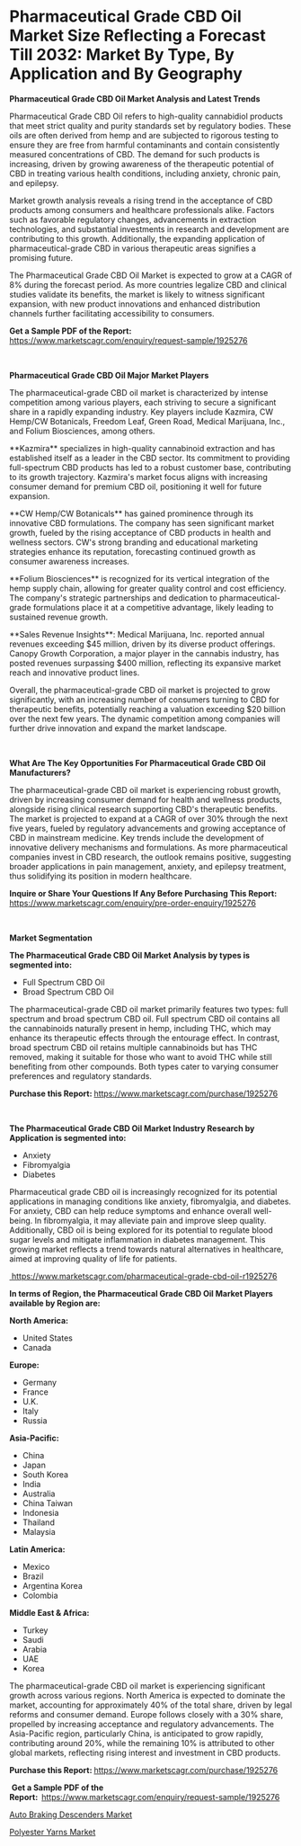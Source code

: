 <p><h1>Pharmaceutical Grade CBD Oil Market Size Reflecting a Forecast Till 2032: Market By Type, By Application and By Geography</h1></p><p><strong>Pharmaceutical Grade CBD Oil Market Analysis and Latest Trends</strong></p>
<p><p>Pharmaceutical Grade CBD Oil refers to high-quality cannabidiol products that meet strict quality and purity standards set by regulatory bodies. These oils are often derived from hemp and are subjected to rigorous testing to ensure they are free from harmful contaminants and contain consistently measured concentrations of CBD. The demand for such products is increasing, driven by growing awareness of the therapeutic potential of CBD in treating various health conditions, including anxiety, chronic pain, and epilepsy.</p><p>Market growth analysis reveals a rising trend in the acceptance of CBD products among consumers and healthcare professionals alike. Factors such as favorable regulatory changes, advancements in extraction technologies, and substantial investments in research and development are contributing to this growth. Additionally, the expanding application of pharmaceutical-grade CBD in various therapeutic areas signifies a promising future.</p><p>The Pharmaceutical Grade CBD Oil Market is expected to grow at a CAGR of 8% during the forecast period. As more countries legalize CBD and clinical studies validate its benefits, the market is likely to witness significant expansion, with new product innovations and enhanced distribution channels further facilitating accessibility to consumers.</p></p>
<p><strong>Get a Sample PDF of the Report:&nbsp;</strong> <a href="https://www.marketscagr.com/enquiry/request-sample/1925276?utm_campaign=1879&utm_medium=2&utm_source=Github&utm_content=ia&utm_term=28032025&utm_id=pharmaceutical-grade-cbd-oil">https://www.marketscagr.com/enquiry/request-sample/1925276</a></p>
<p>&nbsp;</p>
<p><strong>Pharmaceutical Grade CBD Oil Major Market Players</strong></p>
<p><p>The pharmaceutical-grade CBD oil market is characterized by intense competition among various players, each striving to secure a significant share in a rapidly expanding industry. Key players include Kazmira, CW Hemp/CW Botanicals, Freedom Leaf, Green Road, Medical Marijuana, Inc., and Folium Biosciences, among others.</p><p>**Kazmira** specializes in high-quality cannabinoid extraction and has established itself as a leader in the CBD sector. Its commitment to providing full-spectrum CBD products has led to a robust customer base, contributing to its growth trajectory. Kazmira's market focus aligns with increasing consumer demand for premium CBD oil, positioning it well for future expansion.</p><p>**CW Hemp/CW Botanicals** has gained prominence through its innovative CBD formulations. The company has seen significant market growth, fueled by the rising acceptance of CBD products in health and wellness sectors. CW's strong branding and educational marketing strategies enhance its reputation, forecasting continued growth as consumer awareness increases.</p><p>**Folium Biosciences** is recognized for its vertical integration of the hemp supply chain, allowing for greater quality control and cost efficiency. The company's strategic partnerships and dedication to pharmaceutical-grade formulations place it at a competitive advantage, likely leading to sustained revenue growth.</p><p>**Sales Revenue Insights**: Medical Marijuana, Inc. reported annual revenues exceeding $45 million, driven by its diverse product offerings. Canopy Growth Corporation, a major player in the cannabis industry, has posted revenues surpassing $400 million, reflecting its expansive market reach and innovative product lines. </p><p>Overall, the pharmaceutical-grade CBD oil market is projected to grow significantly, with an increasing number of consumers turning to CBD for therapeutic benefits, potentially reaching a valuation exceeding $20 billion over the next few years. The dynamic competition among companies will further drive innovation and expand the market landscape.</p></p>
<p>&nbsp;</p>
<p><strong>What Are The Key Opportunities For Pharmaceutical Grade CBD Oil Manufacturers?</strong></p>
<p><p>The pharmaceutical-grade CBD oil market is experiencing robust growth, driven by increasing consumer demand for health and wellness products, alongside rising clinical research supporting CBD's therapeutic benefits. The market is projected to expand at a CAGR of over 30% through the next five years, fueled by regulatory advancements and growing acceptance of CBD in mainstream medicine. Key trends include the development of innovative delivery mechanisms and formulations. As more pharmaceutical companies invest in CBD research, the outlook remains positive, suggesting broader applications in pain management, anxiety, and epilepsy treatment, thus solidifying its position in modern healthcare.</p></p>
<p><strong>Inquire or Share Your Questions If Any Before Purchasing This Report:</strong> <a href="https://www.marketscagr.com/enquiry/pre-order-enquiry/1925276?utm_campaign=1879&utm_medium=2&utm_source=Github&utm_content=ia&utm_term=28032025&utm_id=pharmaceutical-grade-cbd-oil">https://www.marketscagr.com/enquiry/pre-order-enquiry/1925276</a></p>
<p>&nbsp;</p>
<p><strong>Market Segmentation</strong></p>
<p><strong>The Pharmaceutical Grade CBD Oil Market Analysis by types is segmented into:</strong></p>
<p><ul><li>Full Spectrum CBD Oil</li><li>Broad Spectrum CBD Oil</li></ul></p>
<p><p>The pharmaceutical-grade CBD oil market primarily features two types: full spectrum and broad spectrum CBD oil. Full spectrum CBD oil contains all the cannabinoids naturally present in hemp, including THC, which may enhance its therapeutic effects through the entourage effect. In contrast, broad spectrum CBD oil retains multiple cannabinoids but has THC removed, making it suitable for those who want to avoid THC while still benefiting from other compounds. Both types cater to varying consumer preferences and regulatory standards.</p></p>
<p><strong>Purchase this Report:&nbsp;</strong><a href="https://www.marketscagr.com/purchase/1925276?utm_campaign=1879&utm_medium=2&utm_source=Github&utm_content=ia&utm_term=28032025&utm_id=pharmaceutical-grade-cbd-oil">https://www.marketscagr.com/purchase/1925276</a></p>
<p>&nbsp;</p>
<p><strong>The Pharmaceutical Grade CBD Oil Market Industry Research by Application is segmented into:</strong></p>
<p><ul><li>Anxiety</li><li>Fibromyalgia</li><li>Diabetes</li></ul></p>
<p><p>Pharmaceutical grade CBD oil is increasingly recognized for its potential applications in managing conditions like anxiety, fibromyalgia, and diabetes. For anxiety, CBD can help reduce symptoms and enhance overall well-being. In fibromyalgia, it may alleviate pain and improve sleep quality. Additionally, CBD oil is being explored for its potential to regulate blood sugar levels and mitigate inflammation in diabetes management. This growing market reflects a trend towards natural alternatives in healthcare, aimed at improving quality of life for patients.</p></p>
<p><a href="https://www.marketscagr.com/pharmaceutical-grade-cbd-oil-r1925276?utm_campaign=1879&utm_medium=2&utm_source=Github&utm_content=ia&utm_term=28032025&utm_id=pharmaceutical-grade-cbd-oil">&nbsp;https://www.marketscagr.com/pharmaceutical-grade-cbd-oil-r1925276</a></p>
<p><strong>In terms of Region, the Pharmaceutical Grade CBD Oil Market Players available by Region are:</strong></p>
<p>
    <p> <strong> North America: </strong>
        <ul>
            <li>United States</li>
            <li>Canada</li>
        </ul>
        </p> 
    <p> <strong> Europe: </strong>
        <ul>
            <li>Germany</li>
            <li>France</li>
            <li>U.K.</li>
            <li>Italy</li>
            <li>Russia</li>
        </ul>
        </p> 
    <p> <strong> Asia-Pacific: </strong>
        <ul>
            <li>China</li>
            <li>Japan</li>
            <li>South Korea</li>
            <li>India</li>
            <li>Australia</li>
            <li>China Taiwan</li>
            <li>Indonesia</li>
            <li>Thailand</li>
            <li>Malaysia</li>
        </ul>
        </p> 
    <p> <strong> Latin America: </strong>
        <ul>
            <li>Mexico</li>
            <li>Brazil</li>
            <li>Argentina Korea</li>
            <li>Colombia</li>
        </ul>
        </p> 
    <p> <strong> Middle East & Africa: </strong>
        <ul>
            <li>Turkey</li>
            <li>Saudi</li>
            <li>Arabia</li>
            <li>UAE</li>
            <li>Korea</li>
        </ul>
    </p>
    </p>
<p><p>The pharmaceutical-grade CBD oil market is experiencing significant growth across various regions. North America is expected to dominate the market, accounting for approximately 40% of the total share, driven by legal reforms and consumer demand. Europe follows closely with a 30% share, propelled by increasing acceptance and regulatory advancements. The Asia-Pacific region, particularly China, is anticipated to grow rapidly, contributing around 20%, while the remaining 10% is attributed to other global markets, reflecting rising interest and investment in CBD products.</p></p>
<p><strong>Purchase this Report: </strong><a href="https://www.marketscagr.com/purchase/1925276?utm_campaign=1879&utm_medium=2&utm_source=Github&utm_content=ia&utm_term=28032025&utm_id=pharmaceutical-grade-cbd-oil">https://www.marketscagr.com/purchase/1925276</a></p>
<p>&nbsp;<strong>Get a Sample PDF of the Report:&nbsp;&nbsp;</strong><a href="https://www.marketscagr.com/enquiry/request-sample/1925276?utm_campaign=1879&utm_medium=2&utm_source=Github&utm_content=ia&utm_term=28032025&utm_id=pharmaceutical-grade-cbd-oil">https://www.marketscagr.com/enquiry/request-sample/1925276</a></p>
<p><strong></strong></p>
<p><p><a href="https://github.com/FassouRP/Market-Research-Report-List-7/blob/main/auto-braking-descenders-market.md?utm_campaign=1879&utm_medium=2&utm_source=Github&utm_content=ia&utm_term=28032025&utm_id=pharmaceutical-grade-cbd-oil">Auto Braking Descenders Market</a></p><p><a href="https://github.com/rahu1506/Market-Research-Report-List-7/blob/main/polyester-yarns-market.md?utm_campaign=1879&utm_medium=2&utm_source=Github&utm_content=ia&utm_term=28032025&utm_id=pharmaceutical-grade-cbd-oil">Polyester Yarns Market</a></p></p>